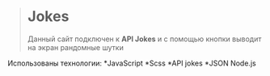 ># Jokes
>Данный сайт подключен к **API Jokes** и с помощью кнопки выводит на экран рандомные шутки
>
Использованы технологии:
*JavaScript
*Scss
*API jokes
*JSON
Node.js
